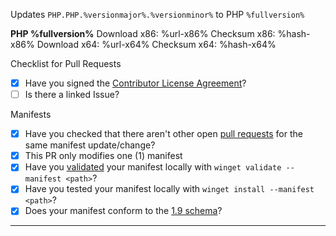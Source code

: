 Updates `PHP.PHP.%versionmajor%.%versionminor%` to PHP `%fullversion%`

**PHP %fullversion%**
Download x86: %url-x86%
Checksum x86: %hash-x86%
Download x64: %url-x64%
Checksum x64: %hash-x64%

Checklist for Pull Requests
- [x] Have you signed the [Contributor License Agreement](https://cla.opensource.microsoft.com/microsoft/winget-pkgs)?
- [ ] Is there a linked Issue?

Manifests
- [x] Have you checked that there aren't other open [pull requests](https://github.com/microsoft/winget-pkgs/pulls) for the same manifest update/change?
- [x] This PR only modifies one (1) manifest
- [x] Have you [validated](https://github.com/microsoft/winget-pkgs/blob/master/doc/Authoring.md#validation) your manifest locally with `winget validate --manifest <path>`?
- [x] Have you tested your manifest locally with `winget install --manifest <path>`?
- [x] Does your manifest conform to the [1.9 schema](https://github.com/microsoft/winget-pkgs/tree/master/doc/manifest/schema/1.9.0)?

---

